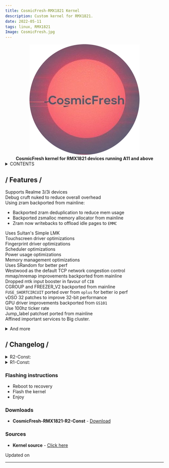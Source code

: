 ```yaml
---
title: CosmicFresh-RMX1821 Kernel
description: Custom kernel for RMX1821.
date: 2022-05-11
tags: linux, RMX1821
Image: CosmicFresh.jpg
---
```


<center> 
<img src="../img/CosmicFresh.png" style="border: 0px">
</center>

<center> <strong>CosmicFresh kernel for RMX1821 devices running A11 and above</strong> </center>

<details>
<summary>CONTENTS</summary>

- [Features](#features)
- [Changelog](#changelog)
- [Flashing instructions](#instructions)
- [Downlod links](#downloads)
- [Source code](#sources)

</details>

## / Features / <a name="features"></a>
Supports Realme 3/3i devices  
Debug cruft nuked to reduce overall overhead  
Using zram backported from mainline:
  
- Backported zram deduplication to reduce mem usage  
- Backported zsmalloc memory allocator from mainline  
- Zram now writebacks to offload idle pages to `EMMC`  

Uses Sultan's Simple LMK  
Touchscreen driver optimizations  
Fingerprint driver optimizations  
Scheduler optimizations  
Power usage optimizations  
Memory management optimizations  
Uses SRandom for better perf   
Westwood as the default TCP network congestion control  
mmap/mremap improvements backported from mainline  
Dropped mtk input booster in favour of `CIB`    
CGROUP and FREEZER_V2 backported from mainline  
`FUSE_SHORTCIRCUIT` ported over from `oplus` for better io perf  
vDSO 32 patches to improve 32-bit performance  
GPU driver improvements backported from `GS101`  
Use 100hz ticker rate  
Jump_label patchset ported from mainline  
Affined important services to Big cluster.  
<details>
<summary>And more</summary>

Disabled `SECCOMP` to imrpove syscall speed  
Nuked SElinux auditiing  

</details> 

## / Changelog / <a name="changelog"></a>

<details>
<summary>R2-Const:</summary>

- Nuked stupid app blocker
- Optimized the scheduler
- Disabled mali gpu debugging
- Nuked oppo input debug crap
- Reduce active power drain
- io & fs perf improvements
- Network stack improvements
- Reduced cpu freq scaling latency
- Tamed mtk logging

</details> 

<details>
<summary>R1-Const:</summary>
<p><ul>
<li> Initial build </li>
</ul></p>
</details> 

### Flashing instructions <a name="instructions"></a>

* Reboot to recovery
* Flash the kernel
* Enjoy

### Downloads <a name="downloads"></a>

* **CosmicFresh-RMX1821-R2-Const** - [Download](https://github.com/Dark-Matter7232/CosmicFresh-RMX1821/releases/download/R2-Const/CosmicFresh-RMX1821-R2-Const.zip)

### Sources <a name="sources"></a>

* **Kernel source** - [Click here](https://github.com/Dark-Matter7232/CosmicFresh-RMX1821)

<p id="lastUpdated-css">Updated on <span id="lastUpdated"></span></p>

<hr>
<script src="https://utteranc.es/client.js"
        repo="Dark-Matter7232/Dark-Matter7232.github.io"
        issue-term="pathname"
        theme="github-dark-orange"
        crossorigin="anonymous"
        async>
</script>
